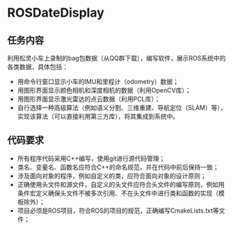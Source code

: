 # ROSDateDisplay
## 任务内容
利用松灵小车上录制的bag包数据（从QQ群下载），编写软件，展示ROS系统中的各类数据，具体包括：

  * 用命令行窗口显示小车的IMU和里程计（odometry）数据；
  * 用图形界面显示颜色相机和深度相机的数据（利用OpenCV库）；
  * 用图形界面显示激光雷达的点云数据（利用PCL库）；
  * 自行选择一种高级算法（例如语义分割、三维重建、导航定位（SLAM）等），实现该算法（可以直接利用第三方库），将其集成到系统中。

## 代码要求
  * 所有程序代码采用C++编写，使用git进行源代码管理；
  * 类名、变量名、函数名应符合C++的命名规范，并在代码中前后保持一致；
  * 涉及面向对象的程序，例如自定义的类，应符合面向对象的设计原则；
  * 正确使用头文件和源文件，自定义的头文件应符合头文件的编写原则，例如用条件宏定义确保头文件不被多次引用、不在头文件中进行类和函数的实现（模板除外）；
  * 项目必须是ROS项目，符合ROS的项目的规范，正确编写CmakeLists.txt等文件；
